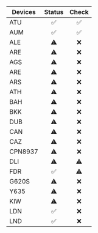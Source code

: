 | Devices       | Status | Check |
| ------------- | :----: | :---: |
| ATU           |   ✅   |  ✅  |
| AUM           |   ✅   |  ✅  |
| ALE           |   ⚠️   |  ❌  |
| ARE           |   ⚠️   |  ❌  |
| AGS           |   ⚠️   |  ❌  |
| ARE           |   ⚠️   |  ❌  |
| ARS           |   ⚠️   |  ❌  |
| ATH           |   ⚠️   |  ❌  |
| BAH           |   ⚠️   |  ❌  |
| BKK           |   ⚠️   |  ❌  |
| DUB           |   ⚠️   |  ❌  |
| CAN           |   ⚠️   |  ❌  |
| CAZ           |   ⚠️   |  ❌  |
| CPN8937       |   ⚠️   |  ❌  |
| DLI           |   ⚠️   |  ⚠️  |
| FDR           |   ✅   |  ⚠️  |
| G620S         |   ⚠️   |  ❌  |
| Y635          |   ⚠️   |  ❌  |
| KIW           |   ⚠️   |  ❌  |
| LDN           |   ✅   |  ❌  |
| LND           |   ✅   |  ❌  |

